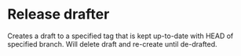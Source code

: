 # Release drafter

Creates a draft to a specified tag that is kept up-to-date with HEAD of specified branch. Will delete draft and re-create until de-drafted.
